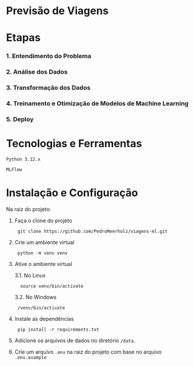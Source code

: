 # Previsão de Viagens

# Etapas
### 1. Entendimento do Problema
### 2. Análise dos Dados
### 3. Transformação dos Dados
### 4. Treinamento e Otimização de Modelos de Machine Learning
### 5. Deploy

# Tecnologias e Ferramentas
`Python 3.12.x`

`MLFlow`

# Instalação e Configuração

Na raiz do projeto:
1. Faça o clone do projeto

        git clone https://github.com/PedroMeerholz/viagens-ml.git

2. Crie um ambiente virtual

        python -m venv venv

3. Ative o ambiente virtual

    3.1. No Linux

         source venv/bin/activate

    3.2. No Windows

        /venv/bin/activate

4. Instale as dependências

        pip install -r requirements.txt

5. Adicione os arquivos de dados no diretório `/data`.

6. Crie um arquivo `.env` na raiz do projeto com base no arquivo `.env.example`
